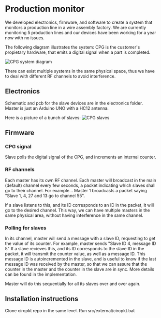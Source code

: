 # Production monitor

We developed electronics, firmware, and software to create a system that monitors a production line in a wire assembly factory. We are currently monitoring 5 production lines and our devices have been working for a year now with no issues.

The following diagram illustrates the system:
CPG is the customer's propietary hardware, that emits a digital signal when a part is completed.

![CPG system diagram](https://github.com/pepemanboy/sumitomo_cpgs/blob/master/img/sumitomo_cpg_diagram.PNG)

There can exist multiple systems in the same physical space, thus we have to deal with different RF channels to avoid interference.

## Electronics
Schematic and pcb for the slave devices are in the electronics folder.
Master is just an Arduino UNO with a HC12 antenna.

Here is a picture of a bunch of slaves:
![CPG slaves](https://github.com/pepemanboy/sumitomo_cpgs/blob/master/img/sumitomo_cpg_slaves.jpg)

## Firmware

### CPG signal
Slave polls the digital signal of the CPG, and increments an internal counter.

### RF channels
Each master has its own RF channel. 
Each master will broadcast in the main (default) channel every few seconds, a packet indicating which slaves shall go to their channel.
For example... Master 1 broadcasts a packet saying "Slave 1, 4, 27 and 13 go to channel 55".

If a slave listens to this, and its ID corresponds to an ID in the packet, it will go to the desired channel.
This way, we can have multiple masters in the same physical area, without having interference in the same channel.

### Polling for slaves
In its channel, master will send a message with a slave ID, requesting to get the value of its counter.
For example, master sends "Slave ID 4, message ID 5"
If a slave recieves this, and its ID corresponds to the slave ID in the packet, it will transmit the counter value, as well as a message ID.
This message ID is autoincremented in the slave, and is useful to know if the last message ID was received by the master, so that we can assure that the counter in the master and the counter in the slave are in sync. More details can be found in the implementation.

Master will do this sequentially for all its slaves over and over again.

## Installation instructions
Clone ciropkt repo in the same level.
Run src/external/ciropkt.bat
